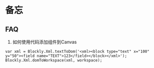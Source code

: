 # 备忘

## FAQ

1. 如何使用代码添加组件到Canvas

```
var xml = Blockly.Xml.textToDom('<xml><block type="text" x="100" y="50"><field name="TEXT">123</field></block></xml>');
Blockly.Xml.domToWorkspace(xml, workspace);
```